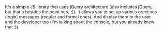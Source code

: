 It's a simple JS library that uses jQuery architecture (also includes jQuery, but that's besides the point here :)). 
It allows you to set up various greetings (login) messages (regular and formal ones).
And display them to the user and the developer too (I'm talking about the console, but you already knew that :)).
